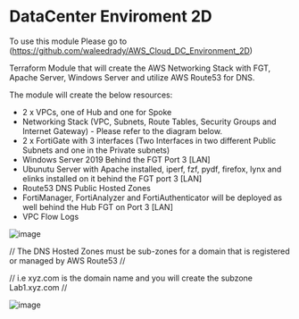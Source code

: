 # DataCenter Enviroment 2D

To use this module Please go to (https://github.com/waleedrady/AWS_Cloud_DC_Environment_2D)

Terraform Module that will create the AWS Networking Stack with FGT, Apache Server, Windows Server and utilize AWS Route53 for DNS. 

The module will create the below resources:

- 2 x VPCs, one of Hub and one for Spoke
- Networking Stack (VPC, Subnets, Route Tables, Security Groups and Internet Gateway) - Please refer to the diagram below.
- 2 x FortiGate with 3 interfaces (Two Interfaces in two different Public Subnets and one in the Private subnets)
- Windows Server 2019 Behind the FGT Port 3 [LAN]
- Ubunutu Server with Apache installed, iperf, fzf, pydf, firefox, lynx and elinks installed on it behind the FGT port 3 [LAN]
- Route53 DNS Public Hosted Zones
- FortiManager, FortiAnalyzer and FortiAuthenticator will be deployed as well behind the Hub FGT on Port 3 [LAN]
- VPC Flow Logs


![image](https://user-images.githubusercontent.com/83562796/139353367-5b9839bd-40db-46b5-be5b-3bcc1fb2c290.png)


// The DNS Hosted Zones must be sub-zones for a domain that is registered or managed by AWS Route53 //

// i.e xyz.com is the domain name and you will create the subzone Lab1.xyz.com // 

![image](https://user-images.githubusercontent.com/83562796/139353508-06b049a1-a48c-4785-8689-48a4e273465c.png)

